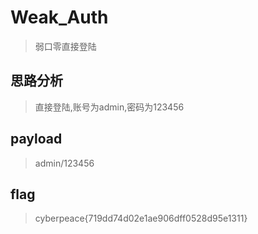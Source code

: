 # Weak_Auth

> 弱口零直接登陆

## 思路分析

> 直接登陆,账号为admin,密码为123456

## payload

> admin/123456

## flag

> cyberpeace{719dd74d02e1ae906dff0528d95e1311}